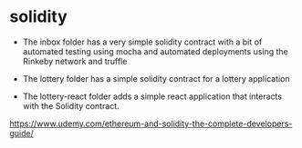 # solidity

* The inbox folder has a very simple solidity contract with a bit of automated testing using mocha and automated deployments using the Rinkeby network and truffle

* The lottery folder has a simple solidity contract for a lottery application

* The lottery-react folder adds a simple react application that interacts with the Solidity contract.

https://www.udemy.com/ethereum-and-solidity-the-complete-developers-guide/